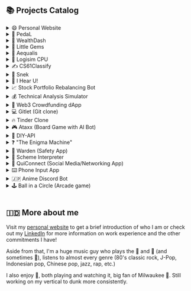 ## 📚 Projects Catalog

<details>
  <summary> 😄 Personal Website </summary>
  
  - [Repo link](https://github.com/aardisaputra/personal-site-3)
  
  - Languages used: Javascript, HTML, CSS
  
  - Frameworks/libraries used: Next.js, Material-UI, Tailwind CSS  
  <br/>
  
</details>

<details>
  <summary> 🏫 PedaL </summary>
  
  - [Repo link](https://github.com/aardisaputra/pedal)
  
  - Languages used: Typescript, Python
  
  - Frameworks/libraries used: Next.js, Hume.ai, ChatGPT
  <br/>
  
</details>

<details>
  <summary> 💨 WealthDash </summary>
  
  - [Repo link](https://github.com/Benler123/WealthDash)
    
  - Full stack web app for equalitarian voting of lunch catering options in the office (Made in Wealthfront summer '24 internal hackathon)
  
  - Languages used: Typescript, Python
  
  - Frameworks/libraries used: Next.js, Tailwind CSS, MongoDB
  <br/>
  
</details>

<details>
  <summary> 💎 Little Gems </summary>
  
  - [Repo link](https://github.com/0n9aldrin/littlegems)
    
  - [TreeHacks 2024 Devpost Link](https://devpost.com/software/little-gems)
    
  - Little Gems provides a way to find the "iykyk" spots among locals that fit your dietary needs and preferences.
  
  - Languages used: Typescript, Python
  
  - Frameworks/libraries used: React Native, OAuth2, Convex
  <br/>
  
</details>

<details>
  <summary> 🏥 Aequalis </summary>
  
  - [Repo link](https://github.com/aardisaputra/calhacks22)
  
  - Languages used: Javascript, HTML, CSS, Rust, Python
  
  - Frameworks/libraries used: React.js, Express.js, Flask, CockroachDB, Solana
  <br/>
  
</details>

<details>
  <summary> 🔌 Logisim CPU </summary>
  
  - [Repo link](https://github.com/aardisaputra/logisim_cpu)
  
  - Tools used: Logisim  
  <br/>
  
</details>

<details>
  <summary> ✍️ CS61Classify </summary>
  
  - [Repo link](https://github.com/aardisaputra/cs61classify)
  
  - Languages used: RISC-V
  
  - Frameworks/libraries used: Venus
  <br/>
  
</details>

<details>
  <summary> 🐍 Snek </summary>
  
  - [Repo link](https://github.com/aardisaputra/snek)
  
  - Languages used: C
  
  - Frameworks/libraries used: cgdb, Valgrind
  <br/>
  
</details>

<details>
  <summary> 🎵 I Hear U! </summary>
  
  - [Repo link](https://github.com/aardisaputra/i-hear-u)
  
  - Languages used: Javascript, HTML, CSS
  
  - Frameworks/libraries used: Next.js, Material-UI, Express.js, Firebase, Spotify API  
  <br/>
  
</details>

<details>
  <summary> 📈 Stock Portfolio Rebalancing Bot </summary>
  
  - [Repo link](https://github.com/aardisaputra/uchicago_case3)
  
  - Languages used: Python
  
  - Frameworks/libraries used: Numpy, Scipy, Pandas
  <br/>
  
</details>

<details>
  <summary> 💰 Technical Analysis Simulator </summary>
  
  - Frontend
    * [Repo link](https://github.com/aardisaputra/ta_sim_frontend)
    * Languages used: Javascript, HTML, CSS
    * Frameworks/libraries used: React.js, Bootstrap, chart.js, axios
  
  - Backend
    * [Repo link](https://github.com/bradley-tian/TA_Backend)
    * Languages used: Python, SQL
    * Frameworks/libraries used: Flask, Numpy, Pandas, yfinance, sqlite3
  <br/>
  
</details>

<details>
  <summary> 💸 Web3 Crowdfunding dApp </summary>
  
  - [Repo link](https://github.com/aardisaputra/eth-crowdfunding)
  
  - Languages used: Javscript, Solidity, HTML
  
  - Frameworks/libraries used: Hardhat (Ethereum)
  
  - Other technologies used: Chainlink, Ganache
  <br/>
  
</details>

<details>
  <summary> 💻 Gitlet (Git clone) </summary>
  
  - [Repo link](https://github.com/aardisaputra/gitlet)
  
  - Languages used: Java
  
  - Frameworks/libraries used: JUnit
  <br/>
  
</details>

<details>
  <summary> 🔥 Tinder Clone </summary>
  
  - [Repo link](https://github.com/aardisaputra/tinder-clone)
  
  - Languages used: Javascript (Node.js), CSS, HTML
  
  - Frameworks/libraries used: React.js, MongoDB/mongoose, express.js, axios 
  <br/>
  
</details>

<details>
  <summary> 🎮 Ataxx (Board Game with AI Bot) </summary>
  
  - [Repo link](https://github.com/aardisaputra/ataxx)
  
  - Languages used: Java
  
  - Frameworks/libraries used: JUnit
  <br/>
  
</details>

<details>
  <summary> 🔰 DIY-API </summary>
  
  - [Repo link](https://github.com/aardisaputra/diy-api)
  
  - Languages used: Python
  
  - Frameworks/libraries used: Flask, Pandas, Gunicorn
  
  - Other technologies used: Heroku
  <br/>
  
</details>

<details>
  <summary> ❓ "The Enigma Machine" </summary>
  
  - [Repo link](https://github.com/aardisaputra/enigma)
  
  - Languages used: Java
  
  - Frameworks/libraries used: JUnit
  <br/>
  
</details>

<details>
  <summary> 🚓 Warden (Safety App) </summary>
  
  - [Repo link](https://github.com/aardisaputra/Warden)
  
  - Languages used: Javscript, CSS, Python
  
  - Frameworks/libraries used: React Native (frontend), Flask (backend)
  <br/>
  
</details>

<details>
  <summary> 🧠 Scheme Interpreter </summary>
  
  - [Repo link](https://github.com/aardisaputra/scheme_interpreter)
  
  - Languages used: Python, Scheme
  
  <br/>
  
</details>

<details>
  <summary> 🤳 QuiConnect (Social Media/Networking App) </summary>
  
  - [Repo link](https://github.com/aardisaputra/QuiConnect)
  
  - Languages used: Javascript, CSS
  
  - Frameworks/libraries used: React Native
  <br/>
  
</details>

<details>
  <summary> ⌨️ Phone Input App </summary>
  
  - [Repo link](https://github.com/aardisaputra/phone_input)
  
  - Languages used: Dart, Python
  
  - Frameworks/libraries used: Flutter, PyQt5, socket
  <br/>
  
</details>

<details>
  <summary> 🇯🇵 Anime Discord Bot </summary>
  
  - [Repo link](https://github.com/aardisaputra/animebot)
  
  - Languages used: Python
  
  - Frameworks/libraries used: selenium, discord.py
  <br/>
  
</details>

<details>
  <summary> 🕹️ Ball in a Circle (Arcade game) </summary>
  
  - [Repo link](https://github.com/aardisaputra/ballinacircle)
  
  - Languages used: C#
  
  - Technology used: Unity
  <br/>
  
</details>

<br/>

## 🇮🇩 More about me

Visit my [personal website](https://aardisaputra.vercel.app/) to get a brief introduction of who I am or check out my [LinkedIn](https://www.linkedin.com/in/aardisaputra/) for more information on work experience and the other commitments I have!

Aside from that, I'm a huge music guy who plays the 🎹 and 🎸 (and sometimes 🥁), listens to almost every genre (80's classic rock, J-Pop, Indonesian pop, Chinese pop, jazz, rap, etc.)

I also enjoy 🏀, both playing and watching it, big fan of Milwaukee 🦌. Still working on my vertical to dunk more consistently.
